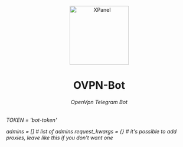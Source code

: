 <p align="center">
<picture>
<img width="160" height="160"  alt="XPanel" src="https://github.com/iPmartNetwork/iPmart-SSH/blob/main/images/logo.png">
</picture>
  </p> 
<p align="center">
<h1 align="center"/>OVPN-Bot</h1>
<h6 align="center">OpenVpn Telegram Bot<h6>
</p>



TOKEN = 'bot-token'

admins = []  # list of admins
request_kwargs = {}  # it's possible to add proxies, leave like this if you don't want one
